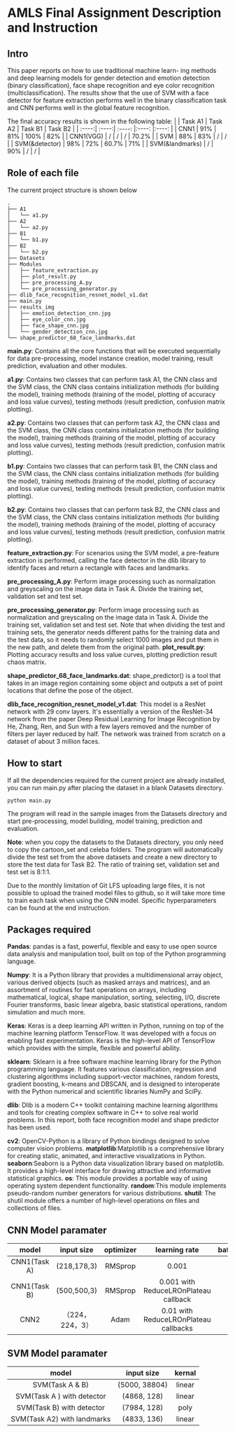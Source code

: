 # AMLS Final Assignment Description and Instruction
## Intro
This paper reports on how to use traditional machine learn- ing methods and deep learning models for gender detection and emotion detection (binary classification), face shape recognition and eye color recognition (multiclassification). The results show that the use of SVM with a face detector for feature extraction performs well in the binary classification task and CNN performs well in the global feature recognition.

The final accuracy results is shown in the following table:
|  | Task A1 | Task A2 | Task B1 | Task B2 |
| :----:| :----:| :----: |:----: |:----: |
| CNN1 | 91% | 81% | 100% | 82% |
| CNN1(VGG) | / | / | / | 70.2% |
| SVM | 88% | 83% | / | / |
| SVM(&detector) | 98% | 72% | 60.7% | 71% |
| SVM(&landmarks) | / | 90% | / | / |

## Role of each file
The current project structure is shown below
```
.
├── A1
│   └── a1.py
├── A2
│   └── a2.py
├── B1
│   └── b1.py
├── B2
│   └── b2.py
├── Datasets
├── Modules
│   ├── feature_extraction.py
│   ├── plot_result.py
│   ├── pre_processing_A.py
│   └── pre_processing_generator.py
├── dlib_face_recognition_resnet_model_v1.dat
├── main.py
├── results_img
│   ├── emotion_detection_cnn.jpg
│   ├── eye_color_cnn.jpg
│   ├── face_shape_cnn.jpg
│   └── gender_detection_cnn.jpg
└── shape_predictor_68_face_landmarks.dat
```

**main.py**: Contains all the core functions that will be executed sequentially for data pre-processing, model instance creation, model training, result prediction, evaluation and other modules. 

**a1.py**: Contains two classes that can perform task A1, the CNN class and the SVM class, the CNN class contains initialization methods (for building the model), training methods (training of the model, plotting of accuracy and loss value curves), testing methods (result prediction, confusion matrix plotting). 

**a2.py**: Contains two classes that can perform task A2, the CNN class and the SVM class, the CNN class contains initialization methods (for building the model), training methods (training of the model, plotting of accuracy and loss value curves), testing methods (result prediction, confusion matrix plotting). 

**b1.py**: Contains two classes that can perform task B1, the CNN class and the SVM class, the CNN class contains initialization methods (for building the model), training methods (training of the model, plotting of accuracy and loss value curves), testing methods (result prediction, confusion matrix plotting). 

**b2.py**: Contains two classes that can perform task B2, the CNN class and the SVM class, the CNN class contains initialization methods (for building the model), training methods (training of the model, plotting of accuracy and loss value curves), testing methods (result prediction, confusion matrix plotting). 

**feature_extraction.py**: For scenarios using the SVM model, a pre-feature extraction is performed, calling the face detector in the dlib library to identify faces and return a rectangle with faces and landmarks.

**pre_processing_A.py**: Perform image processing such as normalization and greyscaling on the image data in Task A. Divide the training set, validation set and test set.  

**pre_processing_generator.py**: Perform image processing such as normalization and greyscaling on the image data in Task A. Divide the training set, validation set and test set. Note that when dividing the test and training sets, the generator needs different paths for the training data and the test data, so it needs to randomly select 1000 images and put them in the new path, and delete them from the original path.
**plot_result.py**: Plotting accuracy results and loss value curves, plotting prediction result chaos matrix.

**shape_predictor_68_face_landmarks.dat**: shape_predictor() is a tool that takes in an image region containing some object and outputs a set of point locations that define the pose of the object. 

**dlib_face_recognition_resnet_model_v1.dat**: This model is a ResNet network with 29 conv layers. It's essentially a version of the ResNet-34 network from the paper Deep Residual Learning for Image Recognition by He, Zhang, Ren, and Sun with a few layers removed and the number of filters per layer reduced by half. The network was trained from scratch on a dataset of about 3 million faces.

## How to start

If all the dependencies required for the current project are already installed, you can run main.py after placing the dataset in a blank Datasets directory.
```
python main.py
```
The program will read in the sample images from the Datasets directory and start pre-processing, model building, model training, prediction and evaluation. 

**Note**: when you copy the datasets to the Datasets directory, you only need to copy the cartoon_set and celeba folders. The program will automatically divide the test set from the above datasets and create a new directory to store the test data for Task B2. The ratio of training set, validation set and test set is 8:1:1. 

Due to the monthly limitation of Git LFS uploading large files, it is not possible to upload the trained model files to github, so it will take more time to train each task when using the CNN model. Specific hyperparameters can be found at the end instruction.


## Packages required 

**Pandas**: pandas is a fast, powerful, flexible and easy to use open source data analysis and manipulation tool,
built on top of the Python programming language. 

**Numpy**: It is a Python library that provides a multidimensional array object, various derived objects (such as masked arrays and matrices), and an assortment of routines for fast operations on arrays, including mathematical, logical, shape manipulation, sorting, selecting, I/O, discrete Fourier transforms, basic linear algebra, basic statistical operations, random simulation and much more. 

**Keras**: Keras is a deep learning API written in Python, running on top of the machine learning platform TensorFlow. It was developed with a focus on enabling fast experimentation. Keras is the high-level API of TensorFlow which provides with the simple, flexible and powerful ability. 

**sklearn**: Sklearn is a free software machine learning library for the Python programming language. It features various classification, regression and clustering algorithms including support-vector machines, random forests, gradient boosting, k-means and DBSCAN, and is designed to interoperate with the Python numerical and scientific libraries NumPy and SciPy.

**dlib**: Dlib is a modern C++ toolkit containing machine learning algorithms and tools for creating complex software in C++ to solve real world problems. In this report, both face recognition model and shape predictor has been used.

**cv2**: OpenCV-Python is a library of Python bindings designed to solve computer vision problems.
**matplotlib**:Matplotlib is a comprehensive library for creating static, animated, and interactive visualizations in Python. 
**seaborn**:Seaborn is a Python data visualization library based on matplotlib. It provides a high-level interface for drawing attractive and informative statistical graphics. 
**os**: This module provides a portable way of using operating system dependent functionality. 
**random**:This module implements pseudo-random number generators for various distributions.
**shutil**: The shutil module offers a number of high-level operations on files and collections of files. 



## CNN Model paramater

| model | input size  |  optimizer | learning rate | batch_size | epochs |
| :----:| :----:| :----: |:----: |:----: | :----: |
| CNN1(Task A) | (218,178,3) | RMSprop | 0.001 | 32 | 30 | 
| CNN1(Task B) | (500,500,3) | RMSprop | 0.001 with ReduceLROnPlateau callback| 32 | 30 | 
| CNN2 |（224，224，3）  |  Adam|  0.01 with ReduceLROnPlateau callbacks| 32 | 30 | 

## SVM Model paramater 
| model | input size  |  kernal | 
| :----:| :----:| :----: |
| SVM(Task A & B)  | (5000, 38804) | linear | 
| SVM(Task A ) with detector | (4868, 128) |linear  |
| SVM(Task B) with detector | (7984, 128) |poly  | 
| SVM(Task A2) with landmarks  | (4833, 136) | linear |  
